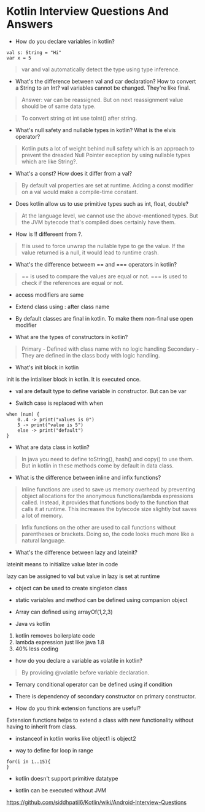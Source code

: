 # Kotlin Interview Questions And Answers

* How do you declare variables in kotlin?

```
val s: String = "Hi"
var x = 5
```

>var and val automatically detect the type using type inference.

* What's the difference between val and car declaration? How to convert a String to an Int? val variables cannot be changed. They're like final.

>Answer: var can be reassigned. But on next reassignment value should be of same data type.

>To convert string ot int use toInt() after string.

* What's null safety and nullable types in kotlin? What is the elvis operator?

>Kotlin puts a lot of weight behind null safety which is an approach to prevent the dreaded Null Pointer exception by using nullable types which are like String?.

* What's a const? How does it differ from a val?

>By default val properties are set at runtime. Adding a const modifier on a val would make a compile-time constant.

* Does kotlin allow us to use primitive types such as int, float, double?

>At the language level, we cannot use the above-mentioned types. But the JVM bytecode that's compiled does certainly have them.

* How is !! differeent from ?.

>!! is used to force unwrap the nullable type to ge the value. If the value returned is a null, it would lead to runtime crash.

* What's the difference betweem == and === operators in kotlin?

>== is used to compare the values are equal or not. === is used to check if the references are equal or not.

* access modifiers are same

* Extend class using : after class name

* By default classes are final in kotlin. To make them non-final use open modifier

* What are the types of constructors in kotlin?

>Primary - Defined with class name with no logic handling
>Secondary - They are defined in the class body with logic handling.

* What's init block in kotlin

init is the intialiser block in kotlin. It is executed once.

* val are default type to define variable in constructor. But can be var

* Switch case is replaced with when

```
when (num) {
	0..4 -> print("values is 0")
	5 -> print("value is 5")
	else -> print("default")
}
```

* What are data class in kotlin?

>In java you need to define toString(), hash() and copy() to use them. But in kotlin in these methods come by default in data class.

* What is the difference between inline and infix functions?

>Inline functions are used to save us memory overhead by preventing object allocations for the anonymous functions/lambda expressions called. Instead, it provides that functions body to the function that calls it at runtime. This increases the bytecode size slightly but saves a lot of memory.

>Infix functions on the other are used to call functions without parentheses or brackets. Doing so, the code looks much more like a natural language.

* What's the difference between lazy and lateinit?

lateinit means to initialize value later in code

lazy can be assigned to val but value in lazy is set at runtime

* object can be used to create singleton class

* static variables and method can be defined using companion object

* Array can defined using arrayOf(1,2,3)

* Java vs kotlin

1. kotlin removes boilerplate code
2. lambda expression just like java 1.8
3. 40% less coding

* how do you declare a variable as volatile in kotlin?

>By providing @volatile before variable declaration.

* Ternary conditional operator can be defined using if condition

* There is dependency of secondary constructor on primary constructor.

* How do you think extension functions are useful?

Extension functions helps to extend a class with new functionality without having to inherit from class.

* instanceof in kotlin works like object1 is object2

* way to define for loop in range

```
for(i in 1..15){
}
```

* kotlin doesn't support primitive datatype

* kotlin can be executed without JVM

https://github.com/siddhpatil6/Kotlin/wiki/Android-Interview-Questions